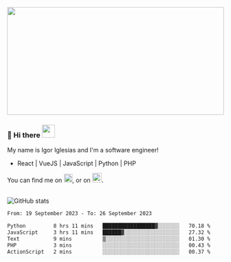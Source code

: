 <img src="https://c.tenor.com/KjVxfRrrncUAAAAd/matrix.gif" width="100%" height="250px">

### 🔭 Hi there <img src="https://raw.githubusercontent.com/MartinHeinz/MartinHeinz/master/wave.gif" width="30px">


My name is Igor Iglesias and I'm a software engineer!
<br>

<ul>
  <li> React | VueJS | JavaScript | Python | PHP </li>
</ul>
You can find me on <a href="https://twitter.com/IgorIglesias5"><img src="https://i.imgur.com/JLLlB5S.png" width="20px"></a>, or on <a href="https://www.linkedin.com/in/igor-iglesias-62478428/"><img src="https://i.imgur.com/PXyIkWx.png" width="22px"></a>.

<br>
<br>

![GitHub stats](https://github-readme-stats.vercel.app/api?username=igoiglesias&show_icons=true&count_private=true&theme=chartreuse-dark&hide_title=true)

<!--START_SECTION:waka-->

```txt
From: 19 September 2023 - To: 26 September 2023

Python         8 hrs 11 mins   █████████████████▓░░░░░░░   70.18 %
JavaScript     3 hrs 11 mins   ██████▓░░░░░░░░░░░░░░░░░░   27.32 %
Text           9 mins          ▒░░░░░░░░░░░░░░░░░░░░░░░░   01.30 %
PHP            3 mins          ░░░░░░░░░░░░░░░░░░░░░░░░░   00.43 %
ActionScript   2 mins          ░░░░░░░░░░░░░░░░░░░░░░░░░   00.37 %
```

<!--END_SECTION:waka-->
